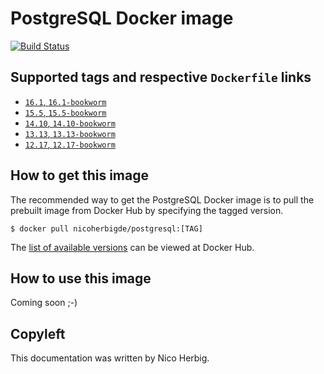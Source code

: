 # PostgreSQL Docker image

[![Build Status](https://github.com/nicoherbigio/docker-postgresql/actions/workflows/build-docker-images.yml/badge.svg)](https://github.com/nicoherbigio/docker-postgresql/actions/workflows/build-docker-images.yml)

## Supported tags and respective `Dockerfile` links

 * [`16.1`, `16.1-bookworm`](https://github.com/nicoherbigio/docker-postgresql/blob/main/16.1/debian/default/Dockerfile)
 * [`15.5`, `15.5-bookworm`](https://github.com/nicoherbigio/docker-postgresql/blob/main/15.5/debian/default/Dockerfile)
 * [`14.10`, `14.10-bookworm`](https://github.com/nicoherbigio/docker-postgresql/blob/main/14.10/debian/default/Dockerfile)
 * [`13.13`, `13.13-bookworm`](https://github.com/nicoherbigio/docker-postgresql/blob/main/13.13/debian/default/Dockerfile)
 * [`12.17`, `12.17-bookworm`](https://github.com/nicoherbigio/docker-postgresql/blob/main/12.17/debian/default/Dockerfile)

## How to get this image

The recommended way to get the PostgreSQL Docker image is to pull the prebuilt image from Docker Hub by specifying the tagged version.

```console
$ docker pull nicoherbigde/postgresql:[TAG]
```

The [list of available versions](https://hub.docker.com/r/nicoherbigde/postgresql/tags) can be viewed at Docker Hub.

## How to use this image

Coming soon ;-)

## Copyleft

This documentation was written by Nico Herbig.
